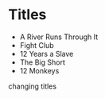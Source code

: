 # Titles

- A River Runs Through It
- Fight Club
- 12 Years a Slave
- The Big Short
- 12 Monkeys

changing titles

